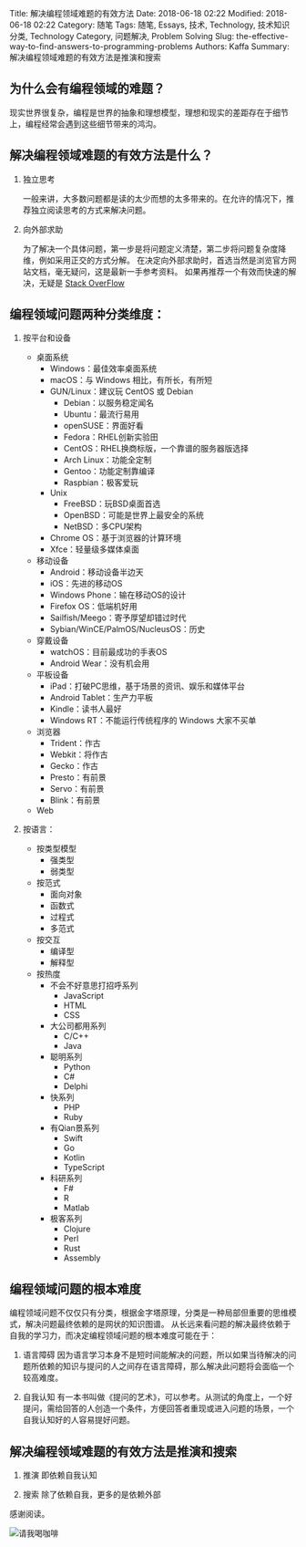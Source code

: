 Title: 解决编程领域难题的有效方法
Date: 2018-06-18 02:22
Modified: 2018-06-18 02:22
Category: 随笔
Tags: 随笔, Essays, 技术, Technology, 技术知识分类, Technology Category, 问题解决, Problem Solving
Slug: the-effective-way-to-find-answers-to-programming-problems
Authors: Kaffa
Summary: 解决编程领域难题的有效方法是推演和搜索

## 为什么会有编程领域的难题？

现实世界很复杂，编程是世界的抽象和理想模型，理想和现实的差距存在于细节上，编程经常会遇到这些细节带来的鸿沟。

## 解决编程领域难题的有效方法是什么？

1. 独立思考

    一般来讲，大多数问题都是读的太少而想的太多带来的。在允许的情况下，推荐独立阅读思考的方式来解决问题。

2. 向外部求助

    为了解决一个具体问题，第一步是将问题定义清楚，第二步将问题复杂度降维，例如采用正交的方式分解。
    在决定向外部求助时，首选当然是浏览官方网站文档，毫无疑问，这是最新一手参考资料。
    如果再推荐一个有效而快速的解决，无疑是 [Stack OverFlow][2]

## 编程领域问题两种分类维度：

1. 按平台和设备
    - 桌面系统
        - Windows：最佳效率桌面系统
        - macOS：与 Windows 相比，有所长，有所短
        - GUN/Linux：建议玩 CentOS 或 Debian
            - Debian：以服务稳定闻名
            - Ubuntu：最流行易用
            - openSUSE：界面好看
            - Fedora：RHEL创新实验田
            - CentOS：RHEL换商标版，一个靠谱的服务器版选择
            - Arch Linux：功能全定制
            - Gentoo：功能定制靠编译
            - Raspbian：极客爱玩
        - Unix
            - FreeBSD：玩BSD桌面首选
            - OpenBSD：可能是世界上最安全的系统
            - NetBSD：多CPU架构
        - Chrome OS：基于浏览器的计算环境
        - Xfce：轻量级多媒体桌面
    - 移动设备
        - Android：移动设备半边天
        - iOS：先进的移动OS
        - Windows Phone：输在移动OS的设计
        - Firefox OS：低端机好用
        - Sailfish/Meego：寄予厚望却错过时代
        - Sybian/WinCE/PalmOS/NucleusOS：历史
    - 穿戴设备
        - watchOS：目前最成功的手表OS
        - Android Wear：没有机会用
    - 平板设备
        - iPad：打破PC思维，基于场景的资讯、娱乐和媒体平台
        - Android Tablet：生产力平板
        - Kindle：读书人最好
        - Windows RT：不能运行传统程序的 Windows 大家不买单
    - 浏览器
        - Trident：作古
        - Webkit：将作古
        - Gecko：作古
        - Presto：有前景
        - Servo：有前景
        - Blink：有前景
    - Web

2. 按语言：
    - 按类型模型
        - 强类型
        - 弱类型
    - 按范式
        - 面向对象
        - 函数式
        - 过程式
        - 多范式
    - 按交互
        - 编译型
        - 解释型
    - 按热度
        - 不会不好意思打招呼系列
            - JavaScript
            - HTML
            - CSS
        - 大公司都用系列
            - C/C++
            - Java
        - 聪明系列
            - Python
            - C#
            - Delphi
        - 快系列
            - PHP
            - Ruby
        - 有Qian景系列
            - Swift
            - Go
            - Kotlin
            - TypeScript
        - 科研系列
            - F#
            - R
            - Matlab
        - 极客系列
            - Clojure
            - Perl
            - Rust
            - Assembly

## 编程领域问题的根本难度

编程领域问题不仅仅只有分类，根据金字塔原理，分类是一种局部但重要的思维模式，解决问题最终依赖的是网状的知识图谱。
从长远来看问题的解决最终依赖于自我的学习力，而决定编程领域问题的根本难度可能在于：

1. 语言障碍
    因为语言学习本身不是短时间能解决的问题，所以如果当待解决的问题所依赖的知识与提问的人之间存在语言障碍，那么解决此问题将会面临一个较高难度。

2. 自我认知
    有一本书叫做《提问的艺术》，可以参考。从测试的角度上，一个好提问，需给回答的人创造一个条件，方便回答者重现或进入问题的场景，一个自我认知好的人容易提好问题。

## 解决编程领域难题的有效方法是推演和搜索

1. 推演
    即依赖自我认知

2. 搜索
    除了依赖自我，更多的是依赖外部

感谢阅读。

![请我喝咖啡](https://kaffa.im/img/reward.png "请我喝咖啡")

[1]: https://kaffa.im/img/reward.png
[2]: https://www.stackoverflow.com